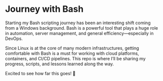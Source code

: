 # Journey with Bash

Starting my Bash scripting journey has been an interesting shift coming from a Windows background. Bash is a powerful tool that plays a huge role in automation, server management, and general efficiency—especially in DevOps.

Since Linux is at the core of many modern infrastructures, getting comfortable with Bash is a must for working with cloud platforms, containers, and CI/CD pipelines. This repo is where I’ll be sharing my progress, scripts, and lessons learned along the way.

Excited to see how far this goes! 🚀

